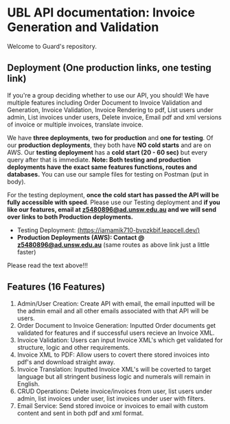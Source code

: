 # UBL API documentation: Invoice Generation and Validation

Welcome to Guard's repository. 

## Deployment (One production links, one testing link)

If you're a group deciding whether to use our API, you should! We have multiple features including Order Document to Invoice Validation and Generation, Invoice Validation, Invoice Rendering to pdf, List users under admin, List invoices under users, Delete invoice, Email pdf and xml versions of invoice or multiple invoices, translate invoice. 

We have **three deployments**, **two for production** and **one for testing**. Of our **production deployments**, they both have **NO cold starts** and are on AWS. Our **testing deployment** has a **cold start (20 - 60 sec)** but every query after that is immediate. **Note: Both testing and production deployments have the exact same features functions, routes and databases.** You can use our sample files for testing on Postman (put in body).


For the testing deployment, **once the cold start has passed the API will be fully accessible with speed**. Please use our Testing deployment and **if you like our features, email at z5480896@ad.unsw.edu.au and we will send over links to both Production deployments.**

- Testing Deployment: [(https://iamamik710-bvpzkbif.leapcell.dev/)](https://iamamik710-bvpzkbif.leapcell.dev/)
- **Production Deployments (AWS): Contact @ z5480896@ad.unsw.edu.au** (same routes as above link just a little faster)

Please read the text above!!!

## Features (16 Features)

1. Admin/User Creation: Create API with email, the email inputted will be the admin email and all other emails associated with that API will be users.
2. Order Document to Invoice Generation: Inputted Order documents get validated for features and if successful users recieve an Invoice XML.
3. Invoice Validation: Users can input Invoice XML's which get validated for structure, logic and other requirements.
4. Invoice XML to PDF: Allow users to covert there stored invoices into pdf's and download straight away.
5. Invoice Translation: Inputted Invoice XML's will be coverted to target language but all stringent business logic and numerals will remain in English.
6. CRUD Operations: Delete invoice/invoices from user, list users under admin, list invoices under user, list invoices under user with filters.
7. Email Service: Send stored invoice or invoices to email with custom content and sent in both pdf and xml format.
